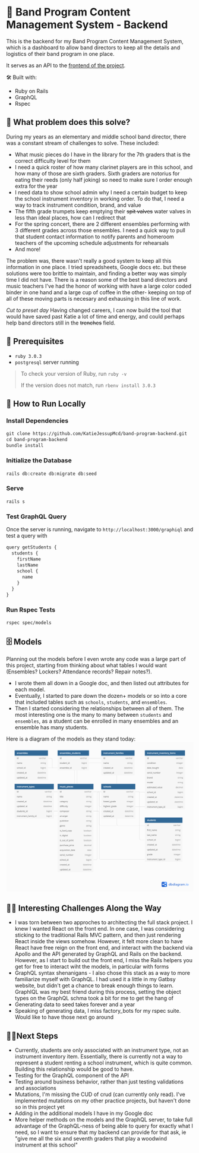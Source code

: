 # 🎼 Band Program Content Management System - Backend

This is the backend for my Band Program Content Management System, which is a dashboard to allow band directors to keep all the details and logistics of their band program in one place.

It serves as an API to the [frontend of the project](https://github.com/KatieJessupMcd/band-program-frontend).

🛠 Built with:

- Ruby on Rails
- GraphQL
- Rspec

## 🤔 What problem does this solve?

During my years as an elementary and middle school band director, there was a constant stream of challenges to solve. These included:

- What music pieces do I have in the library for the 7th graders that is the correct difficulty level for them
- I need a quick roster of how many clarinet players are in this school, and how many of those are sixth graders. Sixth graders are notorius for eating their reeds (only half joking) so need to make sure I order enough extra for the year
- I need data to show school admin why I need a certain budget to keep the school instrument inventory in working order. To do that, I need a way to track instrument condition, brand, and value
- The fifth grade trumpets keep emptying their ~~spit valves~~ water valves in less than ideal places, how can I redirect that
- For the spring concert, there are 2 different ensembles performing with 3 different grades across those ensembles. I need a quick way to pull that student contact information to notify parents and homeroom teachers of the upcoming schedule adjustments for rehearsals
- And more!

The problem was, there wasn't really a good system to keep all this information in one place. I tried spreadsheets, Google docs etc. but these solutions were too brittle to maintain, and finding a better way was simply time I did not have. There is a reason some of the best band directors and music teachers I've had the honor of working with have a large color coded binder in one hand and a large cup of coffee in the other- keeping on top of all of these moving parts is necesary and exhausing in this line of work.

_Cut to preset day_
Having changed careers, I can now build the tool that would have saved past Katie a lot of time and energy, and could perhaps help band directors still in the ~~trenches~~ field.

## 📄 Prerequisites

- `ruby 3.0.3`
- `postgresql` server running

> To check your version of Ruby, run `ruby -v`
>
> If the version does not match, run `rbenv install 3.0.3`

## 🚀 How to Run Locally

### Install Dependencies

```
git clone https://github.com/KatieJessupMcd/band-program-backend.git
cd band-program-backend
bundle install
```

### Initialize the Database

```
rails db:create db:migrate db:seed
```

### Serve

```
rails s
```

### Test GraphQL Query

Once the server is running, navigate to `http://localhost:3000/graphiql` and test a query with

```
query getStudents {
  students {
    firstName
    lastName
    school {
      name
    }
  }
}
```

### Run Rspec Tests

```
rspec spec/models
```

## 🗄 Models

Planning out the models before I even wrote any code was a large part of this project, starting from thinking about what tables I would want (Ensembles? Lockers? Attendance records? Repair notes?).

- I wrote them all down in a Google doc, and then listed out attributes for each model.
- Eventually, I started to pare down the dozen+ models or so into a core that included tables such as `schools`, `students`, and `ensembles`.
- Then I started considering the relationships between all of them. The most interesting one is the many to many between `students` and `ensembles`, as a student can be enrolled in many ensembles and an ensemble has many students.

Here is a diagram of the models as they stand today:
![band_program_models](band_program_models.png)

## 👩‍💻 Interesting Challenges Along the Way

- I was torn between two approches to architecting the full stack project. I knew I wanted React on the front end. In one case, I was considering sticking to the traditional Rails MVC pattern, and then just rendering React inside the views somehow. However, it felt more clean to have React have free reign on the front end, and interact with the backend via Apollo and the API generated by GraphQL and Rails on the backend. However, as I start to build out the front end, I miss the Rails helpers you get for free to interact wiht the models, in particular with forms
- GraphQL syntax shenanigans - I also chose this stack as a way to more familiarize myself with GraphQL. I had used it a little in my Gatbsy website, but didn't get a chance to break enough things to learn. GraphIQL was my best friend during this process, setting the object types on the GraphQL schma took a bit for me to get the hang of
- Generating data to seed takes forever and a year
- Speaking of generating data, I miss factory_bots for my rspec suite. Would like to have those next go around

## 🚶‍♀️Next Steps

- Currently, students are only associated with an instrument type, not an instrument inventory item. Essentially, there is currently not a way to represent a student renting a school instrument, which is quite common. Building this relationship would be good to have.
- Testing for the GraphQL component of the API
- Testing around business behavior, rather than just testing validations and associations
- Mutations, I'm missing the CUD of crud (can currently only read). I've implemented mutations on my other practice projects, but haven't done so in this project yet
- Adding in the additional models I have in my Google doc
- More helper methods on the models and the GraphQL server, to take full advantage of the GraphQL-ness of being able to query for exactly what I need, so I want to ensure that my backend can provide for that ask, ie "give me all the six and seventh graders that play a woodwind instrument at this school"

